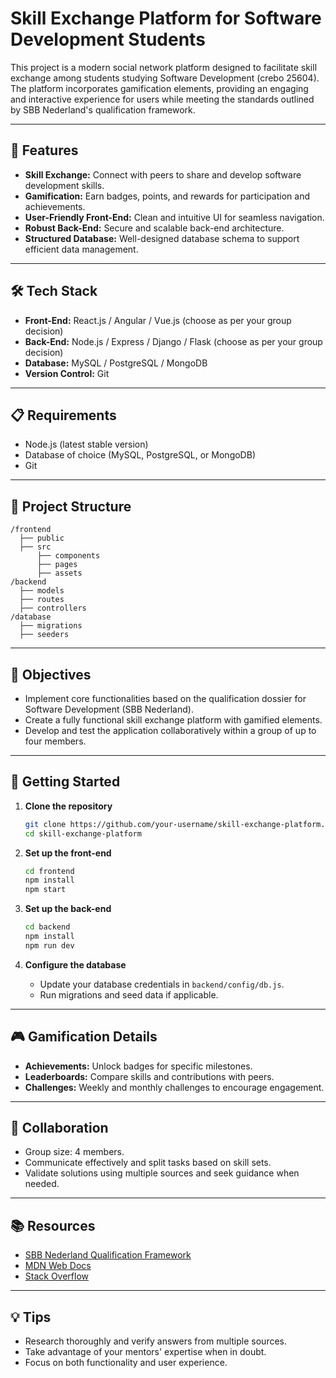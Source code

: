 # Skill Exchange Platform for Software Development Students  

This project is a modern social network platform designed to facilitate skill exchange among students studying Software Development (crebo 25604). The platform incorporates gamification elements, providing an engaging and interactive experience for users while meeting the standards outlined by SBB Nederland's qualification framework.

---

## 🚀 Features  

- **Skill Exchange:** Connect with peers to share and develop software development skills.  
- **Gamification:** Earn badges, points, and rewards for participation and achievements.  
- **User-Friendly Front-End:** Clean and intuitive UI for seamless navigation.  
- **Robust Back-End:** Secure and scalable back-end architecture.  
- **Structured Database:** Well-designed database schema to support efficient data management.  

---

## 🛠️ Tech Stack  

- **Front-End:** React.js / Angular / Vue.js (choose as per your group decision)  
- **Back-End:** Node.js / Express / Django / Flask (choose as per your group decision)  
- **Database:** MySQL / PostgreSQL / MongoDB  
- **Version Control:** Git  

---

## 📋 Requirements  

- Node.js (latest stable version)  
- Database of choice (MySQL, PostgreSQL, or MongoDB)  
- Git  

---

## 📂 Project Structure  

```
/frontend  
  ├── public  
  ├── src  
      ├── components  
      ├── pages  
      ├── assets  
/backend  
  ├── models  
  ├── routes  
  ├── controllers  
/database  
  ├── migrations  
  ├── seeders  
```  

---

## 🎯 Objectives  

- Implement core functionalities based on the qualification dossier for Software Development (SBB Nederland).  
- Create a fully functional skill exchange platform with gamified elements.  
- Develop and test the application collaboratively within a group of up to four members.  

---

## 📖 Getting Started  

1. **Clone the repository**  
   ```bash  
   git clone https://github.com/your-username/skill-exchange-platform.git  
   cd skill-exchange-platform  
   ```  

2. **Set up the front-end**  
   ```bash  
   cd frontend  
   npm install  
   npm start  
   ```  

3. **Set up the back-end**  
   ```bash  
   cd backend  
   npm install  
   npm run dev  
   ```  

4. **Configure the database**  
   - Update your database credentials in `backend/config/db.js`.  
   - Run migrations and seed data if applicable.  

---

## 🎮 Gamification Details  

- **Achievements:** Unlock badges for specific milestones.  
- **Leaderboards:** Compare skills and contributions with peers.  
- **Challenges:** Weekly and monthly challenges to encourage engagement.  

---

## 🤝 Collaboration  

- Group size: 4 members.  
- Communicate effectively and split tasks based on skill sets.  
- Validate solutions using multiple sources and seek guidance when needed.  

---

## 📚 Resources  

- [SBB Nederland Qualification Framework](https://www.s-bb.nl/)  
- [MDN Web Docs](https://developer.mozilla.org/)  
- [Stack Overflow](https://stackoverflow.com/)  

---

## 💡 Tips  

- Research thoroughly and verify answers from multiple sources.  
- Take advantage of your mentors' expertise when in doubt.  
- Focus on both functionality and user experience.  

